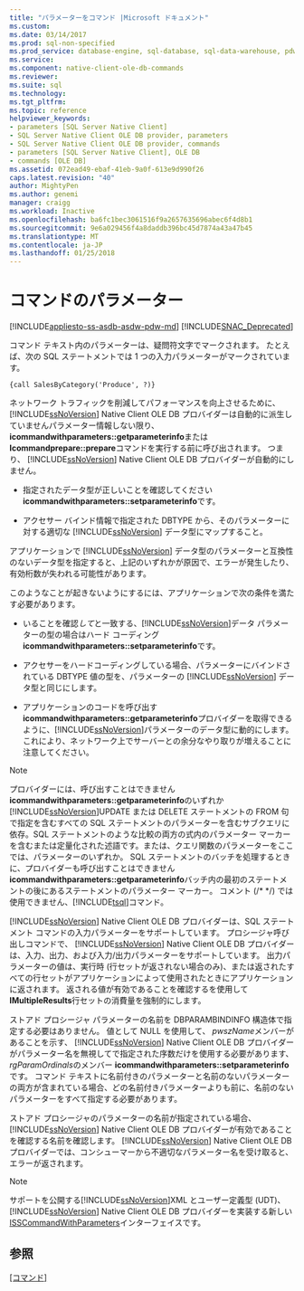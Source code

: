 ```yaml
---
title: "パラメーターをコマンド |Microsoft ドキュメント"
ms.custom: 
ms.date: 03/14/2017
ms.prod: sql-non-specified
ms.prod_service: database-engine, sql-database, sql-data-warehouse, pdw
ms.service: 
ms.component: native-client-ole-db-commands
ms.reviewer: 
ms.suite: sql
ms.technology: 
ms.tgt_pltfrm: 
ms.topic: reference
helpviewer_keywords:
- parameters [SQL Server Native Client]
- SQL Server Native Client OLE DB provider, parameters
- SQL Server Native Client OLE DB provider, commands
- parameters [SQL Server Native Client], OLE DB
- commands [OLE DB]
ms.assetid: 072ead49-ebaf-41eb-9a0f-613e9d990f26
caps.latest.revision: "40"
author: MightyPen
ms.author: genemi
manager: craigg
ms.workload: Inactive
ms.openlocfilehash: ba6fc1bec3061516f9a2657635696abec6f4d8b1
ms.sourcegitcommit: 9e6a029456f4a8daddb396bc45d7874a43a47b45
ms.translationtype: MT
ms.contentlocale: ja-JP
ms.lasthandoff: 01/25/2018
---
```

# <a name="command-parameters"></a>コマンドのパラメーター
[!INCLUDE[appliesto-ss-asdb-asdw-pdw-md](../../includes/appliesto-ss-asdb-asdw-pdw-md.md)]
[!INCLUDE[SNAC_Deprecated](../../includes/snac-deprecated.md)]

  コマンド テキスト内のパラメーターは、疑問符文字でマークされます。 たとえば、次の SQL ステートメントでは 1 つの入力パラメーターがマークされています。  
  
```  
{call SalesByCategory('Produce', ?)}  
```  
  
 ネットワーク トラフィックを削減してパフォーマンスを向上させるために、 [!INCLUDE[ssNoVersion](../../includes/ssnoversion-md.md)] Native Client OLE DB プロバイダーは自動的に派生していませんパラメーター情報しない限り、 **icommandwithparameters::getparameterinfo**または**Icommandprepare::prepare**コマンドを実行する前に呼び出されます。 つまり、 [!INCLUDE[ssNoVersion](../../includes/ssnoversion-md.md)] Native Client OLE DB プロバイダーが自動的にしません。  
  
-   指定されたデータ型が正しいことを確認してください**icommandwithparameters::setparameterinfo**です。  
  
-   アクセサー バインド情報で指定された DBTYPE から、そのパラメーターに対する適切な [!INCLUDE[ssNoVersion](../../includes/ssnoversion-md.md)] データ型にマップすること。  
  
 アプリケーションで [!INCLUDE[ssNoVersion](../../includes/ssnoversion-md.md)] データ型のパラメーターと互換性のないデータ型を指定すると、上記のいずれかが原因で、エラーが発生したり、有効桁数が失われる可能性があります。  
  
 このようなことが起きないようにするには、アプリケーションで次の条件を満たす必要があります。  
  
-   いることを確認*して*と一致する、[!INCLUDE[ssNoVersion](../../includes/ssnoversion-md.md)]データ パラメーターの型の場合はハード コーディング**icommandwithparameters::setparameterinfo**です。  
  
-   アクセサーをハードコーディングしている場合、パラメーターにバインドされている DBTYPE 値の型を、パラメーターの [!INCLUDE[ssNoVersion](../../includes/ssnoversion-md.md)] データ型と同じにします。  
  
-   アプリケーションのコードを呼び出す**icommandwithparameters::getparameterinfo**プロバイダーを取得できるように、[!INCLUDE[ssNoVersion](../../includes/ssnoversion-md.md)]パラメーターのデータ型に動的にします。 これにより、ネットワーク上でサーバーとの余分なやり取りが増えることに注意してください。  
  
> [!NOTE]  
>  プロバイダーには、呼び出すことはできません**icommandwithparameters::getparameterinfo**のいずれか[!INCLUDE[ssNoVersion](../../includes/ssnoversion-md.md)]UPDATE または DELETE ステートメントの FROM 句で指定を含むすべての SQL ステートメントのパラメーターを含むサブクエリに依存。SQL ステートメントのような比較の両方の式内のパラメーター マーカーを含むまたは定量化された述語です。または、クエリ関数のパラメーターをここでは、パラメーターのいずれか。 SQL ステートメントのバッチを処理するときに、プロバイダーも呼び出すことはできません**icommandwithparameters::getparameterinfo**バッチ内の最初のステートメントの後にあるステートメントのパラメーター マーカー。 コメント (/* \*/) では使用できません、[!INCLUDE[tsql](../../includes/tsql-md.md)]コマンド。  
  
 [!INCLUDE[ssNoVersion](../../includes/ssnoversion-md.md)] Native Client OLE DB プロバイダーは、SQL ステートメント コマンドの入力パラメーターをサポートしています。 プロシージャ呼び出しコマンドで、 [!INCLUDE[ssNoVersion](../../includes/ssnoversion-md.md)] Native Client OLE DB プロバイダーは、入力、出力、および入力/出力パラメーターをサポートしています。 出力パラメーターの値は、実行時 (行セットが返されない場合のみ)、または返されたすべての行セットがアプリケーションによって使用されたときにアプリケーションに返されます。 返される値が有効であることを確認するを使用して**IMultipleResults**行セットの消費量を強制的にします。  
  
 ストアド プロシージャ パラメーターの名前を DBPARAMBINDINFO 構造体で指定する必要はありません。 値として NULL を使用して、 *pwszName*メンバーがあることを示す、 [!INCLUDE[ssNoVersion](../../includes/ssnoversion-md.md)] Native Client OLE DB プロバイダーがパラメーター名を無視してで指定された序数だけを使用する必要があります、 *rgParamOrdinals*のメンバー **icommandwithparameters::setparameterinfo**です。 コマンド テキストに名前付きのパラメーターと名前のないパラメーターの両方が含まれている場合、どの名前付きパラメーターよりも前に、名前のないパラメーターをすべて指定する必要があります。  
  
 ストアド プロシージャのパラメーターの名前が指定されている場合、 [!INCLUDE[ssNoVersion](../../includes/ssnoversion-md.md)] Native Client OLE DB プロバイダーが有効であることを確認する名前を確認します。 [!INCLUDE[ssNoVersion](../../includes/ssnoversion-md.md)] Native Client OLE DB プロバイダーでは、コンシューマーから不適切なパラメーター名を受け取ると、エラーが返されます。  
  
> [!NOTE]  
>  サポートを公開する[!INCLUDE[ssNoVersion](../../includes/ssnoversion-md.md)]XML とユーザー定義型 (UDT)、 [!INCLUDE[ssNoVersion](../../includes/ssnoversion-md.md)] Native Client OLE DB プロバイダーを実装する新しい[ISSCommandWithParameters](../../relational-databases/native-client-ole-db-interfaces/isscommandwithparameters-ole-db.md)インターフェイスです。  
  
## <a name="see-also"></a>参照  
 [[コマンド]](../../relational-databases/native-client-ole-db-commands/commands.md)  
  
  
